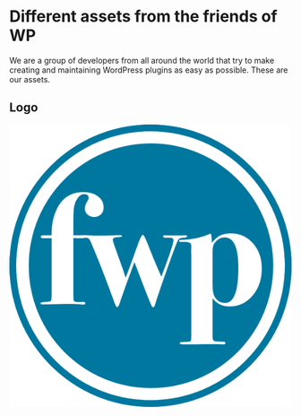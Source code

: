 # Different assets from the **friends of WP**

We are a group of developers from all around the world that try to make creating and maintaining WordPress plugins as easy as possible. These are our assets. 


## Logo

![Friends of WP logo](logos/fwp-logo.png)
